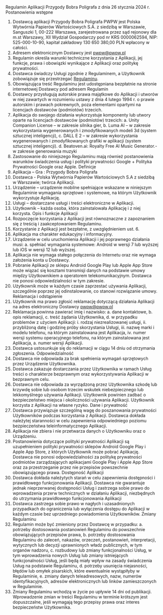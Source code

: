 Regulamin Aplikacji Przygody Bobra Poligrafa
z dnia 26 stycznia 2024 r.
Postanowienia wstępne
1.	Dostawcą aplikacji Przygody Bobra Poligrafa PWPW jest Polska Wytwórnia Papierów Wartościowych S.A. z siedzibą w Warszawie, Sanguszki 1, 00-222 Warszawa, zarejestrowana przez sąd rejonowy dla m.st Warszawy, XII Wydział Gospodarczy pod nr KRS 0000062594, NIP: 525-000-10-90, kapitał zakładowy 130 650 380,00 PLN wpłacony w całości.
2.	Adresem elektronicznym Dostawcy jest pwpw@pwpw.pl
3.	Regulamin określa warunki techniczne korzystania z Aplikacji, jej funkcje, prawa i obowiązki wynikające z Aplikacji oraz politykę prywatności.
4.	Dostawca świadczy Usługi zgodnie z Regulaminem, a Użytkownik zobowiązuje się przestrzegać [Regulaminu](https://github.com/kamilmarczak/Bobr/edit/main/regulamin.md).
5.	Obowiązująca treść Regulaminu jest udostępniana bezpłatnie na stronie internetowej Dostawcy pod adresem Regulamin
6.	Dostawcy przysługują autorskie prawa majątkowe do Aplikacji i utworów w niej zawartych w rozumieniu ustawy z dnia 4 lutego 1994 r. o prawie autorskim i prawach pokrewnych, poza elementami opartymi na licencjach dostawców (podmiotów) trzecich.
7.	Aplikacja do swojego działania wykorzystuje komponenty lub utwory oparte na licencjach dostawców (podmiotów) trzecich:
a.	Unity Companion License – w zakresie silnika gier,
b.	Luma AI – w zakresie wykorzystania wygenerowanych i zmodyfikowanych modeli 3d (system sztucznej inteligencji), 
c.	DALL E 2 – w zakresie wykorzystania wygenerowanych i zmodyfikowanych grafiki w aplikacji (system sztucznej inteligencji).
d.	Beatoven.ai: Royalty Free AI Music Generator.- w zakresie generowania muzyki
8.	Zastosowanie do niniejszego Regulaminu mają również postanowienia warunków świadczenia usług i polityki prywatności Google + Polityka Prywatności Google oraz Apple.
Definicje
1.	Aplikacja – Gra : Przygody Bobra Poligrafa
2.	Dostawca - Polska Wytwórnia Papierów Wartościowych S.A z siedzibą w Warszawie; twórca Aplikacji.
3.	Urządzenie – urządzenie mobilne spełniające wskazane w niniejszym Regulaminie wymagania sprzętowe i systemowe, na którym Użytkownik wykorzystuje Aplikację.
4.	Usługi – dostarczane usługi i treści elektroniczne w Aplikacji.
5.	Użytkownik – każda osoba, która zainstalowała Aplikację i z niej korzysta.
Opis i funkcje Aplikacji
1.	Rozpoczęcie korzystania z Aplikacji jest równoznaczne z zapoznaniem się z treścią i zaakceptowaniem Regulaminu.
2.	Korzystanie z Aplikacji jest bezpłatne, z uwzględnieniem ust. 6.
3.	Aplikacja ma charakter edukacyjny i informacyjny. 
4.	Urządzenie w celu uruchomienia Aplikacji i jej poprawnego działania musi:
a.	spełniać wymagania systemowe: Android w wersji 7 lub wyższej lub iOS w wersji 12 lub wyższej.
5.	Aplikacja nie wymaga stałego połączenia do Internetu oraz nie wymaga założenia konta u Dostawcy.
6.	Pobranie Aplikacji ze sklepu Android Google Play lub Apple App Store może wiązać się kosztami transmisji danych na podstawie umowy między Użytkownikiem a operatorem telekomunikacyjnym. Dostawca nie ponosi odpowiedzialności w tym zakresie.
7.	Użytkownik może w każdym czasie zaprzestać używania Aplikacji, szczególnie poprzez jej odinstalowanie, co stanowi rozwiązanie umowy.
Reklamacja i odstąpienie  
1.	Użytkownik ma prawo zgłosić reklamację dotyczącą działania Aplikacji na adres elektroniczny Dostawcy pwpw@pwpw.pl 
2.	Reklamacja powinna zawierać imię i nazwisko:
a.	dane kontaktowe,
b.	opis reklamacji,
c.	treść żądania Użytkownika,
d.	w przypadku problemów z użyciem Aplikacji:
i.	rodzaj niezrealizowanej usługi,
ii.	przybliżoną datę i godzinę próby skorzystania Usługi,
iii.	nazwę marki i modelu telefonu, na którym zainstalowana jest Aplikacja,
iv.	numer wersji systemu operacyjnego telefonu, na którym zainstalowana jest Aplikacja,
a.	numer wersji Aplikacji.
3.	Dostawca ustosunkuje się do reklamacji w ciągu 14 dniu od otrzymania zgłoszenia.
Odpowiedzialność
1.	Dostawca nie odpowiada za brak spełnienia wymagań sprzętowych przez Urządzenie Użytkownika.
2.	Dostawca zakazuje dostarczania przez Użytkownika w ramach Usług treści o charakterze bezprawnym oraz wykorzystywania Aplikacji w bezprawnym celu.
3.	Dostawca nie odpowiada za wyrządzoną przez Użytkownika szkodę lub krzywdę sobie lub osobom trzecim wskutek niebezpiecznego lub lekkomyślnego używania Aplikacji. Użytkownik powinien zadbać o bezpieczeństwo miejsca i okoliczności używania Aplikacji. Użytkownik korzysta z Aplikacji na własne ryzyko.
Dane i prywatność
1.	Dostawca przywiązuje szczególną wagę do poszanowania prywatności Użytkowników podczas korzystania z Aplikacji. Dostawca dokłada należytej staranności w celu zapewnienia odpowiedniego poziomu bezpieczeństwa teleinformatycznego Aplikacji. 
2.	Aplikacja nie zbiera i nie przetwarza danych o Użytkowniku oraz o Urządzeniu.
3.	Postanowienia dotyczące polityki prywatności Aplikacji są uzupełnieniem polityki prywatności sklepów Android Google Play i Apple App Store, z których Użytkownik może pobrać Aplikację. Dostawca nie ponosi odpowiedzialności za politykę prywatności podmiotów zarządzających aplikacjami Google Play i Apple App Store oraz za przestrzeganie przez nie przepisów powszechnie obowiązującego prawa.
Dostępność Aplikacji
1.	Dostawca dokłada należytych starań w celu zapewnienia dostępności i prawidłowego funkcjonowania Aplikacji. Dostawca nie gwarantuje jednak nieprzerwanej dostępności Usług i zastrzega sobie prawo do wprowadzenia przerw technicznych w działaniu Aplikacji, niezbędnych do utrzymania prawidłowego funkcjonowania Aplikacji
2.	Dostawca zastrzega sobie prawo w nagłych i uzasadnionych przypadkach do ograniczenia lub wyłączenia dostępu do Aplikacji w każdym czasie bez uprzedniego powiadomienia Użytkowników.
Zmiany Regulaminu
1.	Regulamin może być zmieniony przez Dostawcę w przypadku: 
a.	potrzeby dostosowania postanowień Regulaminu do powszechnie obowiązujących przepisów prawa,
b.	potrzeby dostosowania Regulaminu do zaleceń, nakazów, orzeczeń, postanowień, interpretacji, wytycznych lub decyzji uprawnionych władz publicznych, w tym organów nadzoru,
c.	rozbudowy lub zmiany funkcjonalności Usług, w tym wprowadzenia nowych Usług lub zmiany istniejących funkcjonalności Usług, jeśli będą miały wpływ na zasady świadczenia Usług na podstawie Regulaminu,
d.	potrzeby usunięcia niejasności, błędów lub omyłek pisarskich, które ewentualnie wystąpiłyby w Regulaminie,
e.	zmiany danych teleadresowych, nazw, numerów identyfikacyjnych, adresów elektronicznych lub linków zamieszczonych w Regulaminie.
2.	Zmiany Regulaminu wchodzą w życie po upływie 14 dni od publikacji. Wprowadzenie zmian w treści Regulaminu w terminie krótszym jest dopuszczalne, jeśli wymagają tego przepisy prawa oraz interes bezpieczeństw Użytkownika.
